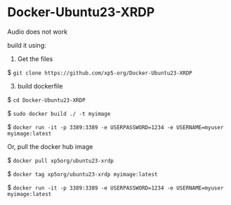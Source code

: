 # Docker-Ubuntu23-XRDP
Audio does not work
 
build it using:
1) Get the files
   
$ ```git clone https://github.com/xp5-org/Docker-Ubuntu23-XRDP```

3) build dockerfile
   
$ ```cd Docker-Ubuntu23-XRDP```

$ ```sudo docker build ./ -t myimage```

$ ```docker run -it -p 3389:3389 -e USERPASSWORD=1234 -e USERNAME=myuser myimage:latest```




Or, pull the docker hub image

$ ```docker pull xp5org/ubuntu23-xrdp```

$ ```docker tag xp5org/ubuntu23-xrdp myimage:latest```

$ ```docker run -it -p 3389:3389 -e USERPASSWORD=1234 -e USERNAME=myuser myimage:latest```
